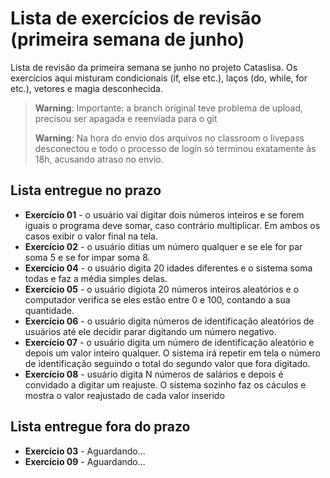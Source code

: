 
# Lista de exercícios de revisão (primeira semana de junho)
Lista de revisão da primeira semana se junho no projeto Cataslisa. Os exercícios aqui misturam condicionais (if, else etc.), laços (do, while, for etc.), vetores e magia desconhecida.

> 
> **Warning**:  Importante: a branch original teve problema de upload, precisou ser apagada e reenviada para o git
>
> **Warning**:  Na hora do envio dos arquivos no classroom o livepass desconectou e todo o processo de login só terminou exatamente às 18h, acusando atraso no envio. 

## Lista entregue no prazo
- **Exercício 01** - o usuário vai digitar dois números inteiros e se forem iguais o programa deve somar, caso contrário multiplicar. Em ambos os casos exibir o valor final na tela.
- **Exercício 02** - o usuário ditias um número qualquer e se ele for par soma 5 e se for impar soma 8.
- **Exercício 04** - o usuário digita 20 idades diferentes e o sistema soma todas e faz a média simples delas.
- **Exercício 05** - o usuário digiota 20 números inteiros aleatórios e o computador verifica se eles estão entre 0 e 100, contando a sua quantidade.
- **Exercício 06** - o usuário digita números de identificação aleatórios de usuários até ele decidir parar digitando um número negativo.
- **Exercício 07** - o usuário digita um número de identificação aleatório e depois um valor inteiro qualquer. O sistema irá repetir em tela o número de identificação seguindo o total do segundo valor que fora digitado.
- **Exercício 08** - usuário digita N números de salários e depois é convidado a digitar um reajuste. O sistema sozinho faz os cáculos e mostra o valor reajustado de cada valor inserido
## Lista entregue fora do prazo
- **Exercício 03** - Aguardando...
- **Exercício 09** - Aguardando...